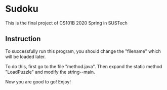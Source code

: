 # Sudoku
This is the final project of CS101B 2020 Spring in SUSTech

## Instruction
To successfully run this program, you should change the "filename" which will be loaded later.

To do this, first go to the file "method.java". Then expand the static method "LoadPuzzle" and modify the string--main.

Now you are good to go! Enjoy!
